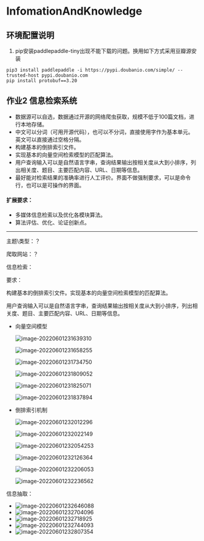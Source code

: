 # InfomationAndKnowledge
 
## 环境配置说明
1. pip安装paddlepaddle-tiny出现不能下载的问题。换用如下方式采用豆瓣源安装
```shell
pip3 install paddlepaddle -i https://pypi.doubanio.com/simple/ --trusted-host pypi.doubanio.com
pip install protobuf==3.20
```

## 作业2 信息检索系统
- 数据源可以自选，数据通过开源的网络爬虫获取，规模不低于100篇文档，进行本地存储。
- 中文可以分词（可用开源代码），也可以不分词，直接使用字作为基本单元。英文可以直接通过空格分隔。
- 构建基本的倒排索引文件。
- 实现基本的向量空间检索模型的匹配算法。
- 用户查询输入可以是自然语言字串，查询结果输出按相关度从大到小排序，列出相关度、题目、主要匹配内容、URL、日期等信息。
- 最好能对检索结果的准确率进行人工评价。界面不做强制要求，可以是命令行，也可以是可操作的界面。

#### 扩展要求：
- 多媒体信息检索以及优化各模块算法。
- 算法评估、优化、论证创新点。



---

主题\类型：？

爬取网站：？

信息检索：

要求：

构建基本的倒排索引文件。实现基本的向量空间检索模型的匹配算法。

用户查询输入可以是自然语言字串，查询结果输出按相关度从大到小排序，列出相关度、题目、主要匹配内容、URL、日期等信息。



- 向量空间模型

  ![image-20220601231639310](https://cdn.jsdelivr.net/gh/Arete-FFF/PicGo/images/2022/06/01/20220601-1654096606.png)

  ![image-20220601231658255](https://cdn.jsdelivr.net/gh/Arete-FFF/PicGo/images/2022/06/01/20220601-1654096618.png)

  ![image-20220601231734750](https://cdn.jsdelivr.net/gh/Arete-FFF/PicGo/images/2022/06/01/20220601-1654096654.png)

  ![image-20220601231809052](https://cdn.jsdelivr.net/gh/Arete-FFF/PicGo/images/2022/06/01/20220601-1654096689.png)

  ![image-20220601231825071](https://cdn.jsdelivr.net/gh/Arete-FFF/PicGo/images/2022/06/01/20220601-1654096705.png)

  ![image-20220601231837894](https://cdn.jsdelivr.net/gh/Arete-FFF/PicGo/images/2022/06/01/20220601-1654096717.png)







- 倒排索引机制

  ![image-20220601232012296](https://cdn.jsdelivr.net/gh/Arete-FFF/PicGo/images/2022/06/01/20220601-1654096812.png)

  ![image-20220601232022149](https://cdn.jsdelivr.net/gh/Arete-FFF/PicGo/images/2022/06/01/20220601-1654096822.png)

  ![image-20220601232054253](https://cdn.jsdelivr.net/gh/Arete-FFF/PicGo/images/2022/06/01/20220601-1654096854.png)

  ![image-20220601232126364](https://cdn.jsdelivr.net/gh/Arete-FFF/PicGo/images/2022/06/01/20220601-1654096886.png)

  

  ![image-20220601232206053](https://cdn.jsdelivr.net/gh/Arete-FFF/PicGo/images/2022/06/01/20220601-1654096926.png)

  ![image-20220601232236562](https://cdn.jsdelivr.net/gh/Arete-FFF/PicGo/images/2022/06/01/20220601-1654096956.png)

  



信息抽取：

- ![image-20220601232646088](https://cdn.jsdelivr.net/gh/Arete-FFF/PicGo/images/2022/06/01/20220601-1654097206.png)
- ![image-20220601232704096](https://cdn.jsdelivr.net/gh/Arete-FFF/PicGo/images/2022/06/01/20220601-1654097224.png)
- ![image-20220601232718925](https://cdn.jsdelivr.net/gh/Arete-FFF/PicGo/images/2022/06/01/20220601-1654097238.png)
- ![image-20220601232744093](https://cdn.jsdelivr.net/gh/Arete-FFF/PicGo/images/2022/06/01/20220601-1654097264.png)
- ![image-20220601232807354](https://cdn.jsdelivr.net/gh/Arete-FFF/PicGo/images/2022/06/01/20220601-1654097287.png)